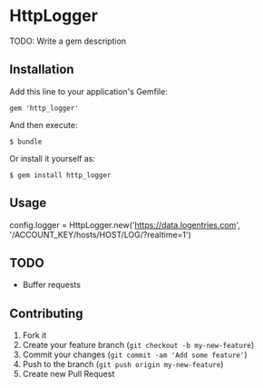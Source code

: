 # HttpLogger

TODO: Write a gem description

## Installation

Add this line to your application's Gemfile:

    gem 'http_logger'

And then execute:

    $ bundle

Or install it yourself as:

    $ gem install http_logger

## Usage

config.logger = HttpLogger.new('https://data.logentries.com', '/ACCOUNT_KEY/hosts/HOST/LOG/?realtime=1')

## TODO

- Buffer requests

## Contributing

1. Fork it
2. Create your feature branch (`git checkout -b my-new-feature`)
3. Commit your changes (`git commit -am 'Add some feature'`)
4. Push to the branch (`git push origin my-new-feature`)
5. Create new Pull Request
